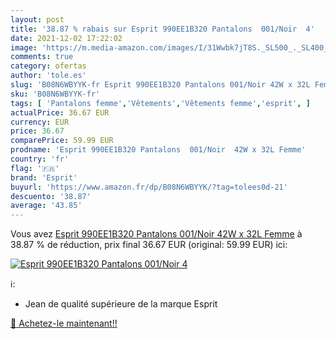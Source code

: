 ```yaml
---
layout: post
title: '38.87 % rabais sur Esprit 990EE1B320 Pantalons  001/Noir  4'
date: 2021-12-02 17:22:02
image: 'https://m.media-amazon.com/images/I/31Wwbk7jT8S._SL500_._SL400_.jpg'
comments: true
category: ofertas
author: 'tole.es'
slug: 'B08N6WBYYK-fr Esprit 990EE1B320 Pantalons 001/Noir 42W x 32L Femme'
sku: 'B08N6WBYYK-fr'
tags: [ 'Pantalons femme','Vêtements','Vêtements femme','esprit', ]
actualPrice: 36.67 EUR
currency: EUR
price: 36.67
comparePrice: 59.99 EUR
prodname: 'Esprit 990EE1B320 Pantalons  001/Noir  42W x 32L Femme'
country: 'fr'
flag: '🇫🇷'
brand: 'Esprit'
buyurl: 'https://www.amazon.fr/dp/B08N6WBYYK/?tag=tolees0d-21'
descuento: '38.87'
average: '43.85'
---
```


Vous avez [Esprit 990EE1B320 Pantalons  001/Noir  42W x 32L Femme](https://www.amazon.fr/dp/B08N6WBYYK/?tag=tolees0d-21)  à  38.87 % de réduction, prix final  36.67 EUR (original: 59.99 EUR) ici:

[![Esprit 990EE1B320 Pantalons  001/Noir  4](https://m.media-amazon.com/images/I/31Wwbk7jT8S._SL500_._SL400_.jpg)](https://www.amazon.fr/dp/B08N6WBYYK/?tag=tolees0d-21)

ℹ️:

- Jean de qualité supérieure de la marque Esprit

[🛒 Achetez-le maintenant!!](https://www.amazon.fr/dp/B08N6WBYYK/?tag=tolees0d-21)
